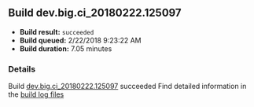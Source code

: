 ## Build dev.big.ci_20180222.125097
- **Build result:** `succeeded`
- **Build queued:** 2/22/2018 9:23:22 AM
- **Build duration:** 7.05 minutes
### Details
Build [dev.big.ci_20180222.125097](https://winappstudio.visualstudio.com/web/build.aspx?pcguid=a4ef43be-68ce-4195-a619-079b4d9834c2&builduri=vstfs%3a%2f%2f%2fBuild%2fBuild%2f25097) succeeded
Find detailed information in the [build log files](https://uwpctdiags.blob.core.windows.net/buildlogs/dev.big.ci_20180222.125097_logs.zip)
